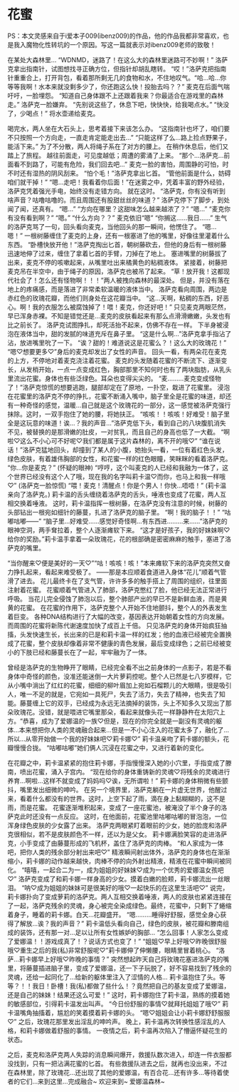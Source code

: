 # 花蜜

PS：本文灵感来自于i爱本子009(ibenz009)的作品，他的作品我都非常喜欢，也是我入魔物化性转坑的一个原因。写这一篇就表示对ibenz009老师的致敬！ 

在某处大森林里…
“WDNMD，迷路了！在这么大的森林里迷路可不妙啊！”
洛萨克拿出指南针，试图想找寻正确方位，但指针却胡乱瞎转。
“哎！”洛萨克把指南针重重合上，打开背包，看着那所剩无几的食物和水，不住地叹气。“哈…哈…你等等我啊！水本来就没剩多少了，你还跑这么快！投胎去吗？？”
麦克在后面气喘吁吁，一脸埋怨。
“知道自己身体跟不上还跟着我来？你最适合在游戏里的森林走。”
洛萨克一脸嫌弃。
“先别说这些了，休息下吧，快快快，给我喝点水。”
“快没了，少喝点！”
将水壶递给麦克。

喝完水，两人坐在大石头上，思考着接下来该怎么办。
“这指南针也坏了，咱们要不只按照一个方向走，一直走肯定能走出去…”
“只能这样了么…路上捡点野果子，能活下来。”
为了不分散，两人将绳子系在了对方的腰上。
在稍作休息后，他们又踏上了旅程。
越往前面走，可见度越低；周遭的雾涌了上来。
“那个…洛萨克…前面看不到路了，可能有危险，我们回去吧…”
麦克一脸的害怕，周围静的可怕，时不时还有湿热的阴风刮来。
“怕个毛！”洛萨克拿出匕首。
“管他前面是什么，妨碍咱们就干掉！”
“嗯…走吧！我看着你后面！”在迷雾之中，凭着丰富的野外经验，洛萨克凭着强光手电，始终没有走错方向。
就在这时。
“洛萨克，你有没有听到啥声音？咕噜咕噜的。而且周围还有股甜丝丝的味道？”
洛萨克停下了脚步，到处闻了闻，还真有。
“嗯…”
“方向在哪里？这甜味怎么越来越浓了？”
“嗯…”
“麦克你有没有看到啊？”
“嗯。”
“什么方向？？”
麦克依旧“嗯”
“你搁这……我日……”
生气的洛萨克骂了一句，回头看向麦克，当他回头的那一瞬间，他愣住了。
“嗯…嗯！”
一根树藤缠住了麦克的上身，还有一根塞进了他的嘴里，好像往里灌着什么东西。
“卧槽快放开他！”洛萨克掏出匕首，朝树藤砍去，但他的身后有一根树藤迅速地伸了过来，缠住了拿着匕首的手臂，刀掉在了地上。
塞进嘴里的树藤拔了出来，麦克不停的咳嗽起来，从嘴里吐出来橘黄色的粘稠液体。
紧接着，树藤把麦克吊在半空中，由于绳子的原因，洛萨克也被吊了起来。
“草！放开我！这都现代社会了！怎么还有怪物啊！！！”两人被拽向森林的最深处。
但是，并没有落在地上的疼痛感，而是落进了非常柔软温暖的液体当中。
洛萨克看向周围，两边是赤红色的玫瑰花瓣，而他们则身处在这花瓣当中。
“这…天啊，粘稠的东西，好恶心。啊！我的衣服怎么被腐蚀掉了！喂！麦克，你还好吧！”
只见麦克两眼茫然，早已浑身赤裸。不知是错觉还是…麦克的皮肤看起来有那么点滑滑嫩嫩，头发也有比之前长了。
洛萨克试图挣扎，却死活抬不起来，仿佛不存在一样。
下半身被浸泡在液体当中，甜的发腻的味道充斥在鼻子里。
“这是什么啊…”洛萨克拿手指沾了沾，放进嘴里吮了一下。
“诶？甜的！难道说这是花蜜么？！这么大的玫瑰花！”
“嗯♡想要更多♡”身后的麦克却发出了女性的声音。
回头一看，有两朵花在麦克的上方，不停地对着麦克浇注着花蜜。
麦克的头发随着花蜜的不断流下、逐渐变长，从发梢开始，一点一点变成红色，胸部那里不知何时也有了两块脂肪，从乳头里流出花蜜。身体也有些泛绿色。耳朵也变得尖尖的。
“麦………麦克变成怪物了！”洛萨克惊慌的想要逃跑，腿部却定在了原地，一扑空，栽进了花蜜里。
浸泡在花蜜里的洛萨克不停的挣扎，花蜜不断涌入嘴中，脑子里全是花蜜的味道，却还有一种奇怪的感觉，温暖…自己就是这个玫瑰花的一部分，这一感觉被洛萨克强行抹除。这时，一双手抱住了她的腰，将她扶正。
“咳咳！！咳咳！好难受！脑子里全是这玩意的味道！诶…？我的声音…”洛萨克低下头，看到自己的八块腹肌消失不见，被替换的是那滑嫩的肚皮，一对贫乳，而且自己的身高也低了一大截。
“啊啦♡这么不小心可不好呢♡我们都是属于这片森林的，离不开的哦♡”
“谁在说话！”洛萨克猛地回头，却撞到了某人的小腹，她抬头一看，一位有着红色头发，绿色皮肤，有着雄伟胸部的女性，和花蜜一样的红色眼瞳，笑眯眯的看着洛萨克。
“你…你是麦克？”
(怀疑的眼神)
“哼哼，这个叫麦克的人已经和我融为一体了，这个世界已经没有这个人了哦，现在我的名字叫莉卡温♡而你，也马上和我一样哦♡”
(洛萨克一脸惊慌)
“喂！麦克！清醒点！你是个男人！你快…唔唔！”
(莉卡温亲向了洛萨克。)
莉卡温的舌头缠绕着洛萨克的舌头，唾液也变成了花蜜，两人互相交换着唾液。
这时，莉卡温指挥一根树藤，在洛萨克没有注意的时候，树藤的头部钻出一根宛如细针的藤蔓，扎进了洛萨克的脑子里。
“啊！我的脑子！！”
“咕嘟咕嘟——”
“脑子里…好难受……感觉好奇怪啊…有东西进………来……”洛萨克的眼神空洞，两手耷拉着，整个人逐渐瘫软下来。
“这才是好孩子，我的好妹妹啊♡给你的奖励。”莉卡温手拿着一朵玫瑰花，花的根部确是密密麻麻的触手，塞进了洛萨克的嘴里。

“当你醒来♡便是美好的一天♡”“咕！咳咳！咳！”本来瘫软下来的洛萨克突然又奋力挣扎起来，看起来难受极了。
——那是本应顺着食道进入身体“花儿”顺着气管滑了进去。
花儿最终卡在了支气管，许许多多的触手搭上了周围的组织，往里面注射着花蜜。
花蜜顺着气管进入了肺部，洛萨克憋红了脸，他已经无法正常进行呼吸。
当花儿完全侵蚀了肺泡以后，整个肺部产出的早已不是新鲜血液，而是黄黄的花蜜。
在花蜜的作用下，洛萨克整个人开始不住地颤抖，整个人的外表发生着巨变。
各种DNA结构进行了大幅的改变，基因表达开始朝着女性的方向发展。而周围的花蜜将新陈代谢速度加快了成百上千倍。
只见洛萨克的身体开始疯狂抽搐，头发快速生长，长出来的已是和莉卡温一样的红发；他的血液已经被完全置换成了花蜜，整个皮肤却像着非常不健康的青色发展，最后变成绿色；之前已经被变小的下肢已经和藤蔓长在了一起，牢牢融为了一体。

曾经是洛萨克的生物睁开了眼睛，已经完全看不出之前身体的一点影子，若是不看身体中奇怪的颜色，没准还能迷倒一大片萝莉控呢。整个人已然是七八岁模样，它从小嘴中淌出了红红的花蜜，细细的柳叶眉加上宛如石榴颗儿的大眼睛，很是吸引人，唯一不足的就是，它宛如一具死尸，失去了活力，失去了精神，也失去了知能。藤蔓缠上它的双手，已经成为永远无法摘掉的装饰，头上不知多久又现出了那朵玫瑰花。没错，就是喂进它嘴里那朵，看起来就像头花一样静静杵在太阳穴上方。“恭喜，成为了爱娜温的一族♡但是，现在的你完全就是一副没有灵魂的躯体…本来想把你人类的灵魂融合起来…但是一不小心注入的花蜜太多了，融化了…所以…从零开始做一个我的好妹妹吧♡莉卡娜♡”
莉卡温亲吻了莉卡娜的额头，花瓣慢慢合拢。
“咕嘟咕嘟”她们俩人沉浸在花蜜之中，又进行着新的变化。

在花瓣之中，莉卡温紧紧的抱住莉卡娜，手指慢慢深入她的小穴里，手指变成了滕南，喷出花蜜，涌入子宫内。
“现在给你的身体重铸新的灵魂♡将残余的灵魂进行养育…啊啦…这样不就变成了妈妈吗♡诶，无所谓啦！”
莉卡娜的身体稍微有些颤抖，嘴里发出细微的呻吟。
在另一个境界里，洛萨克躺在一片虚无世界，他醒过来，看着什么都没有的世界。这时，上空下起了雨，滴在身上黏糊糊的，这不是雨，而是花蜜。
花蜜逐渐堆积起来，变成了一座花蜜池，被淹没了半个身子的洛萨克此时还没有一点反应。
这时，在他面前，花蜜池里咕嘟咕嘟的冒泡泡，一位浑身绿色皮肤的少女露了出来。
洛萨克两眼紧盯着眼前的少女，她的脸庞和洛萨克很相似，若不是皮肤颜色不一样，还以为是父女。
莉卡娜满脸笑容的走进洛萨克，小手变成了由藤蔓形成的飞机杯，盖住了洛萨克的肉棒。
“和人家成为一体吧，把你人类的残余部分射出来吧♡”
精液瞬间射出体外，洛萨克的身体也在渐渐缩小，莉卡娜的动作越来越快，肉棒不停的向外射出精液，精液在花蜜中瞬间被同化。
“嘻嘻，一起合二为一，成为姐姐的好妹妹♡成为一个优秀的爱娜温女孩吧♡”
洛萨克变成了和莉卡娜一样身高的少女。摸着白嫩的脸颊，莉卡娜流出一丝眼泪。
“呐♡成为姐姐的妹妹可是很美好的哦♡一起快乐的在这里生活吧♡”
说完，莉卡娜扑向了变成萝莉的洛萨克。两人互相交换着唾液，两人的皮肤也紧紧连接在了一起，洛萨克残余的灵魂，身心被完全染成绿色。最终，花蜜中，只剩下了蜷缩着身子，睡着的莉卡娜。白天…花瓣盛开。
“嗯………睡得好舒服，感觉全身心获得了解放…诶？我的声音？”
莉卡温低头看向自己，绿色的皮肤，被花瓣和滕南组成的装饰，还有那一对…足以让所有女性嫉妒的胸部…
“怎么回事！人家怎么变成了爱娜温！！游戏成真了！？说话方式也变了！”
“姐姐♡早上好哦♡昨晚很舒服哦♡重生之后的我(私)非常舒服呢♡”莉卡娜伸了伸懒腰，眼睛里冒着桃心。
“洛萨…莉卡娜早上好哦♡昨晚的事情？”
突然想起昨天自己将玫瑰花塞进洛萨克的嘴里，将藤蔓插进脑子里，变成了爱娜温，还一下子玩脱了，好不容易找到了残余的灵魂，还给一起同化了…给新的躯体里注入了涩情的人格…
莉卡温抱住了头。等等？！！我日！卧槽！我(私)都做了些什么！？竟然把自己的基友变成了爱娜温，还是自己的妹妹！结果还这么可爱！”
这时，莉卡娜抱住了莉卡温，熟练的摸着她的敏感部位，引得莉卡温发出叫声。
“今日份舒服的事情♡就拜托姐姐了哦♡”
莉卡温嘴角抽搐着，尴尬的笑着摸着莉卡娜的头。
“嗯♡姐姐会让小莉卡娜舒舒服服♡”
之后，玫瑰花那里发出淫乱的呻吟声。
晚上，莉卡温再次转换性感淫乱的人格，和莉卡娜做着舒服的事情。
一夜情之后，莉卡温再次陷入了懵逼怀疑花生的状态。

之后，麦克和洛萨克两人失踪的消息瞬间爆开，救援队数次进入，却连一件衣服都没找到，只有一把沾满花蜜的匕首。
有些救援队进去之后，就再也没出来，不过在森林里，除了玫瑰花…还出现了其他的爱娜温，有百合花…还有许多…等待着使者的它们…来到这里…完成融合~
欢迎来到~
爱娜温森林~ 

